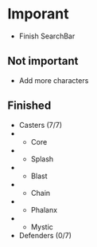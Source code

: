 # Imporant
- Finish SearchBar

## Not important
- Add more characters

## Finished 
- Casters (7/7)
- - Core
- - Splash
- - Blast
- - Chain
- - Phalanx
- - Mystic
- Defenders (0/7)